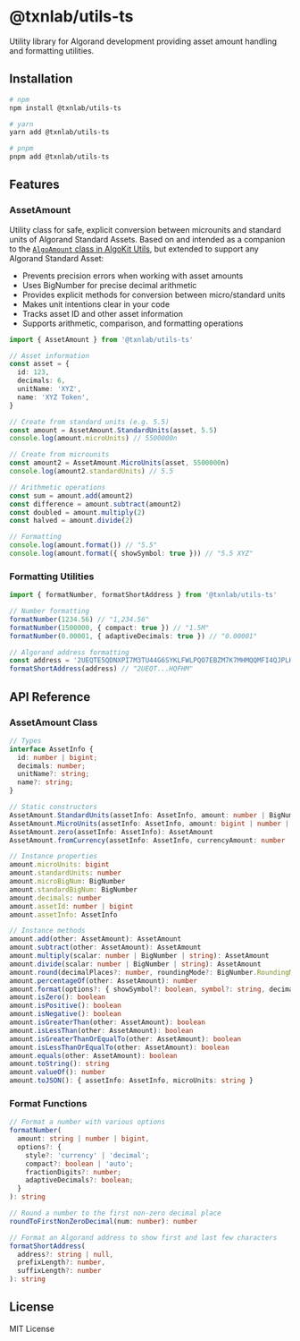 # @txnlab/utils-ts

Utility library for Algorand development providing asset amount handling and formatting utilities.

## Installation

```bash
# npm
npm install @txnlab/utils-ts

# yarn
yarn add @txnlab/utils-ts

# pnpm
pnpm add @txnlab/utils-ts
```

## Features

### AssetAmount

Utility class for safe, explicit conversion between microunits and standard units of Algorand Standard Assets. Based on and intended as a companion to the [`AlgoAmount` class in AlgoKit Utils](https://github.com/algorandfoundation/algokit-utils-ts/blob/main/src/types/amount.ts), but extended to support any Algorand Standard Asset:

- Prevents precision errors when working with asset amounts
- Uses BigNumber for precise decimal arithmetic
- Provides explicit methods for conversion between micro/standard units
- Makes unit intentions clear in your code
- Tracks asset ID and other asset information
- Supports arithmetic, comparison, and formatting operations

```typescript
import { AssetAmount } from '@txnlab/utils-ts'

// Asset information
const asset = {
  id: 123,
  decimals: 6,
  unitName: 'XYZ',
  name: 'XYZ Token',
}

// Create from standard units (e.g. 5.5)
const amount = AssetAmount.StandardUnits(asset, 5.5)
console.log(amount.microUnits) // 5500000n

// Create from microunits
const amount2 = AssetAmount.MicroUnits(asset, 5500000n)
console.log(amount2.standardUnits) // 5.5

// Arithmetic operations
const sum = amount.add(amount2)
const difference = amount.subtract(amount2)
const doubled = amount.multiply(2)
const halved = amount.divide(2)

// Formatting
console.log(amount.format()) // "5.5"
console.log(amount.format({ showSymbol: true })) // "5.5 XYZ"
```

### Formatting Utilities

```typescript
import { formatNumber, formatShortAddress } from '@txnlab/utils-ts'

// Number formatting
formatNumber(1234.56) // "1,234.56"
formatNumber(1500000, { compact: true }) // "1.5M"
formatNumber(0.00001, { adaptiveDecimals: true }) // "0.00001"

// Algorand address formatting
const address = '2UEQTE5QDNXPI7M3TU44G6SYKLFWLPQO7EBZM7K7MHMQQMFI4QJPLHQFHM'
formatShortAddress(address) // "2UEQT...HQFHM"
```

## API Reference

### AssetAmount Class

```typescript
// Types
interface AssetInfo {
  id: number | bigint;
  decimals: number;
  unitName?: string;
  name?: string;
}

// Static constructors
AssetAmount.StandardUnits(assetInfo: AssetInfo, amount: number | BigNumber | string): AssetAmount
AssetAmount.MicroUnits(assetInfo: AssetInfo, amount: bigint | number | BigNumber | string): AssetAmount
AssetAmount.zero(assetInfo: AssetInfo): AssetAmount
AssetAmount.fromCurrency(assetInfo: AssetInfo, currencyAmount: number | BigNumber | string, assetPrice: number | BigNumber | string): AssetAmount

// Instance properties
amount.microUnits: bigint
amount.standardUnits: number
amount.microBigNum: BigNumber
amount.standardBigNum: BigNumber
amount.decimals: number
amount.assetId: number | bigint
amount.assetInfo: AssetInfo

// Instance methods
amount.add(other: AssetAmount): AssetAmount
amount.subtract(other: AssetAmount): AssetAmount
amount.multiply(scalar: number | BigNumber | string): AssetAmount
amount.divide(scalar: number | BigNumber | string): AssetAmount
amount.round(decimalPlaces?: number, roundingMode?: BigNumber.RoundingMode): AssetAmount
amount.percentageOf(other: AssetAmount): number
amount.format(options?: { showSymbol?: boolean, symbol?: string, decimalPlaces?: number, showMicrounits?: boolean, trimZeroes?: boolean }): string
amount.isZero(): boolean
amount.isPositive(): boolean
amount.isNegative(): boolean
amount.isGreaterThan(other: AssetAmount): boolean
amount.isLessThan(other: AssetAmount): boolean
amount.isGreaterThanOrEqualTo(other: AssetAmount): boolean
amount.isLessThanOrEqualTo(other: AssetAmount): boolean
amount.equals(other: AssetAmount): boolean
amount.toString(): string
amount.valueOf(): number
amount.toJSON(): { assetInfo: AssetInfo, microUnits: string }
```

### Format Functions

```typescript
// Format a number with various options
formatNumber(
  amount: string | number | bigint,
  options?: {
    style?: 'currency' | 'decimal';
    compact?: boolean | 'auto';
    fractionDigits?: number;
    adaptiveDecimals?: boolean;
  }
): string

// Round a number to the first non-zero decimal place
roundToFirstNonZeroDecimal(num: number): number

// Format an Algorand address to show first and last few characters
formatShortAddress(
  address?: string | null,
  prefixLength?: number,
  suffixLength?: number
): string
```

## License

MIT License
